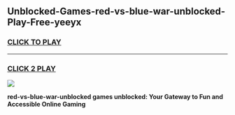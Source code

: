 
## Unblocked-Games-red-vs-blue-war-unblocked-Play-Free-yeeyx
<h3>
<a href="https://premium76.site?title=red-vs-blue-war-unblocked&ref=20M">CLICK TO PLAY</a></h3>
<hr>

<h3>
<a href="https://premium76.site?title=red-vs-blue-war-unblocked&ref=20M">CLICK 2 PLAY</a>
  
</h3>

<a href="https://premium76.site?title=red-vs-blue-war-unblocked&ref=19M"><img src="https://clearcache.store/games.png"></a>


**red-vs-blue-war-unblocked games unblocked: Your Gateway to Fun and Accessible Online Gaming**
